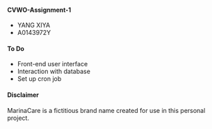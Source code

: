 #### CVWO-Assignment-1
* YANG XIYA
* A0143972Y

#### To Do
* Front-end user interface
* Interaction with database
* Set up cron job

#### Disclaimer
MarinaCare is a fictitious brand name created for use in this personal project.